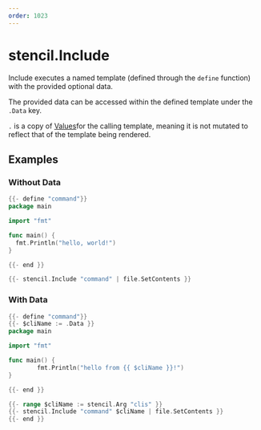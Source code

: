 ```yaml
---
order: 1023
---
```


<!-- Generated by tools/docgen. DO NOT EDIT. -->

# stencil.Include

Include executes a named template (defined through the `define`
function) with the provided optional data.

The provided data can be accessed within the defined template under the
`.Data` key.

`.` is a copy of [Values](#Values)for the calling template, meaning it is not mutated to reflect that of
the template being rendered.

## Examples

### Without Data

```go
{{- define "command"}}
package main

import "fmt"

func main() {
  fmt.Println("hello, world!")
}

{{- end }}

{{- stencil.Include "command" | file.SetContents }}
```

### With Data

```go
{{- define "command"}}
{{- $cliName := .Data }}
package main

import "fmt"

func main() {
		fmt.Println("hello from {{ $cliName }}!")
}

{{- end }}

{{- range $cliName := stencil.Arg "clis" }}
{{- stencil.Include "command" $cliName | file.SetContents }}
{{- end }}
```
